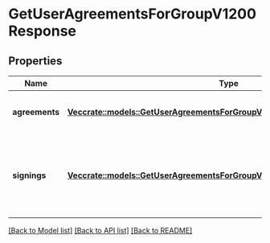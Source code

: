 # GetUserAgreementsForGroupV1200Response

## Properties

Name | Type | Description | Notes
------------ | ------------- | ------------- | -------------
**agreements** | [**Vec<crate::models::GetUserAgreementsForGroupV1200ResponseAgreementsInner>**](get_user_agreements_for_group_v1_200_response_agreements_inner.md) | All agreements for the given group | 
**signings** | [**Vec<crate::models::GetUserAgreementsForGroupV1200ResponseSigningsInner>**](get_user_agreements_for_group_v1_200_response_signings_inner.md) | A list of agreements that the user has signed for the given agreement group | 

[[Back to Model list]](../README.md#documentation-for-models) [[Back to API list]](../README.md#documentation-for-api-endpoints) [[Back to README]](../README.md)



